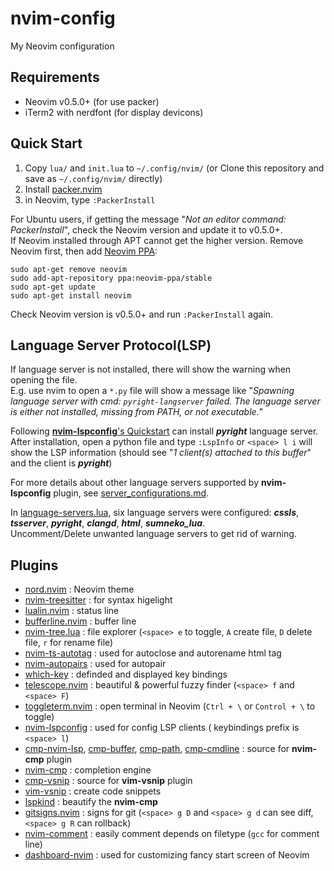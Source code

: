 # nvim-config
My Neovim configuration

## Requirements
- Neovim v0.5.0+ (for use packer)
- iTerm2 with nerdfont (for display devicons)

## Quick Start
1. Copy `lua/` and `init.lua` to `~/.config/nvim/` (or Clone this repository and save as `~/.config/nvim/` directly) 
2. Install [packer.nvim](https://github.com/wbthomason/packer.nvim#quickstart)
3. in Neovim, type `:PackerInstall` 

For Ubuntu users, if getting the message "_Not an editor command: PackerInstall_", check the Neovim version and update it to v0.5.0+.    
If Neovim installed through APT cannot get the higher version. Remove Neovim first, then add [Neovim PPA](https://launchpad.net/~neovim-ppa/+archive/ubuntu/stable):
```
sudo apt-get remove neovim
sudo add-apt-repository ppa:neovim-ppa/stable
sudo apt-get update
sudo apt-get install neovim
```
Check Neovim version is v0.5.0+ and run `:PackerInstall` again.

## Language Server Protocol(LSP)
If language server is not installed, there will show the warning when opening the file.  
E.g. use nvim to open a `*.py` file will show a message like "_Spawning language server with cmd: `pyright-langserver` failed. The language server is either not installed, missing from PATH, or not executable._"

Following [**nvim-lspconfig**'s Quickstart](https://github.com/neovim/nvim-lspconfig#quickstart) can install ___pyright___ language server. After installation, open a python file and type `:LspInfo` or `<space> l i` will show the LSP information (should see "_1 client(s) attached to this buffer_" and the client is ___pyright___)

For more details about other language servers supported by **nvim-lspconfig** plugin, see [server_configurations.md](https://github.com/neovim/nvim-lspconfig/blob/master/doc/server_configurations.md).

In [language-servers.lua](lua/lsp-config/language-servesrs.lua), six language servers were configured: ___cssls___, ___tsserver___, ___pyright___, ___clangd___, ___html___, ___sumneko_lua___.  
Uncomment/Delete unwanted language servers to get rid of warning.

## Plugins 
- [nord.nvim](https://github.com/shaunsingh/nord.nvim) : Neovim theme
- [nvim-treesitter](https://github.com/nvim-treesitter/nvim-treesitter) : for syntax higelight
- [lualin.nvim](https://github.com/nvim-lualine/lualine.nvim) : status line
- [bufferline.nvim](https://github.com/akinsho/bufferline.nvim) : buffer line 
- [nvim-tree.lua](https://github.com/kyazdani42/nvim-tree.lua) : file explorer (`<space> e` to toggle, `A` create file, `D` delete file, `r` for rename file)
- [nvim-ts-autotag](https://github.com/windwp/nvim-ts-autotag) : used for autoclose and autorename html tag 
- [nvim-autopairs](https://github.com/windwp/nvim-autopairs) : used for autopair
- [which-key](https://github.com/folke/which-key.nvim) : definded and displayed key bindings 
- [telescope.nvim](https://github.com/nvim-telescope/telescope.nvim) : beautiful & powerful fuzzy finder (`<space> f` and `<space> F`)
- [toggleterm.nvim](https://github.com/akinsho/toggleterm.nvim) : open terminal in Neovim (`Ctrl + \` or `Control + \` to toggle)
- [nvim-lspconfig](https://github.com/neovim/nvim-lspconfig) : used for config LSP clients ( keybindings prefix is `<space> l`)
- [cmp-nvim-lsp](https://github.com/hrsh7th/cmp-nvim-lsp), [cmp-buffer](https://github.com/hrsh7th/cmp-buffer), [cmp-path](https://github.com/hrsh7th/cmp-path), [cmp-cmdline](https://github.com/hrsh7th/cmp-cmdline) : source for **nvim-cmp** plugin
- [nvim-cmp](https://github.com/hrsh7th/nvim-cmp) : completion engine
- [cmp-vsnip](https://github.com/hrsh7th/cmp-vsnip) : source for **vim-vsnip** plugin
- [vim-vsnip](https://github.com/hrsh7th/vim-vsnip) : create code snippets
- [lspkind](https://github.com/onsails/lspkind.nvim) : beautify the **nvim-cmp**
- [gitsigns.nvim](https://github.com/lewis6991/gitsigns.nvim) : signs for git (`<space> g D` and `<space> g d` can see diff, `<space> g R` can rollback)
- [nvim-comment](https://github.com/terrortylor/nvim-comment) : easily comment depends on filetype (`gcc` for comment line)
- [dashboard-nvim](https://github.com/glepnir/dashboard-nvim) : used for customizing fancy start screen of Neovim 
